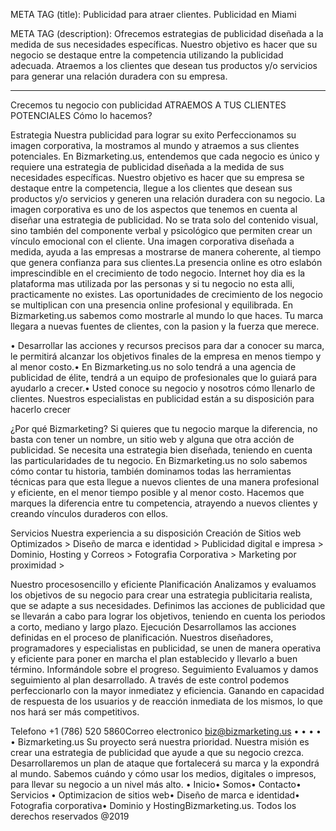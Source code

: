 META TAG (title): Publicidad para atraer clientes. Publicidad en Miami

META TAG (description): Ofrecemos estrategias de publicidad diseñada a la medida de sus necesidades específicas. Nuestro objetivo es hacer que su negocio se destaque entre la competencia utilizando la publicidad adecuada. Atraemos a los clientes que desean tus productos y/o servicios para  generar una relación duradera con su empresa.

--------------------------------------------------------------
Crecemos tu negocio con publicidad 
ATRAEMOS A TUS CLIENTES POTENCIALES
Cómo lo hacemos?

Estrategia
Nuestra publicidad para lograr su exito
Perfeccionamos su imagen corporativa, la mostramos al mundo y atraemos a sus clientes potenciales. En Bizmarketing.us, entendemos que cada negocio es único y requiere una estrategia de publicidad diseñada a la medida de sus necesidades específicas. Nuestro objetivo es hacer que su empresa se destaque entre la competencia, llegue a los clientes que desean sus productos y/o servicios y generen una relación duradera con su negocio. La imagen corporativa es uno de los aspectos que tenemos en cuenta al diseñar una estrategia de publicidad. No se trata solo del contenido visual, sino también del componente verbal y psicológico que permiten crear un vínculo emocional con el cliente. Una imagen corporativa diseñada a medida, ayuda a las empresas a mostrarse de manera coherente, al tiempo que genera confianza para sus clientes.La presencia online es otro eslabón imprescindible en el crecimiento de todo negocio. Internet hoy dia es la plataforma mas utilizada por las personas y si tu negocio no esta alli, practicamente no existes. Las oportunidades de crecimiento de los negocio se multiplican con una presencia online profesional y equilibrada. En Bizmarketing.us sabemos como mostrarle al mundo lo que haces. Tu marca llegara a nuevas fuentes de clientes, con la pasion y la fuerza que merece.

• Desarrollar las acciones y recursos precisos para dar a conocer su marca, le permitirá alcanzar los objetivos finales de la empresa en menos tiempo y al menor costo.• 
En Bizmarketing.us no solo tendrá a una agencia de publicidad de élite, tendrá a un equipo de profesionales que lo guiará para ayudarlo a crecer.• Usted conoce su negocio y nosotros cómo llenarlo de clientes. Nuestros especialistas en publicidad están a su disposición para hacerlo crecer

¿Por qué Bizmarketing?
Si quieres que tu negocio marque la diferencia, no basta con tener un nombre, un sitio web y alguna que otra acción de publicidad. Se necesita una estrategia bien diseñada, teniendo en cuenta las particularidades de tu negocio. En Bizmarketing.us no solo sabemos cómo contar tu historia, también dominamos todas las herramientas técnicas para que esta llegue a nuevos clientes de una manera profesional y eficiente, en el menor tiempo posible y al menor costo. Hacemos que marques la diferencia entre tu competencia, atrayendo a nuevos clientes y creando vínculos duraderos con ellos. 

Servicios
Nuestra experiencia a su disposición 
Creación de Sitios web Optimizados > Diseño de marca e identidad > Publicidad digital e impresa > Dominio, Hosting y Correos > Fotografia Corporativa > Marketing por proximidad >

Nuestro procesosencillo y eficiente
Planificación
Analizamos y evaluamos los objetivos de su negocio para crear una estrategia publicitaria realista, que se adapte a sus necesidades. Definimos las acciones de publicidad que se llevarán a cabo para lograr los objetivos, teniendo en cuenta los periodos a corto, mediano y largo plazo.
Ejecución
Desarrollamos las acciones definidas en el proceso de planificación. Nuestros diseñadores, programadores y especialistas en publicidad, se unen de manera operativa y eficiente para poner en marcha el plan establecido y llevarlo a buen término. Informándole sobre el progreso.
Seguimiento
Evaluamos y damos seguimiento al plan desarrollado. A través de este control podemos perfeccionarlo con la mayor inmediatez y eficiencia. Ganando en capacidad de respuesta de los usuarios y de reacción inmediata de los mismos, lo que nos hará ser más competitivos.

Telefono +1 (786) 520 5860Correo electronico biz@bizmarketing.us
• • • • • Bizmarketing.us
Su proyecto será nuestra prioridad. Nuestra misión es crear una estrategia de publicidad que ayude a que su negocio crezca. Desarrollaremos un plan de ataque que fortalecerá su marca y la expondrá al mundo. Sabemos cuándo y cómo usar los medios, digitales o impresos, para llevar su negocio a un nivel más alto.
• Inicio• Somos• Contacto• Servicios
• Optimizacion de sitios web• Diseño de marca e identidad• Fotografia corporativa• Dominio y HostingBizmarketing.us. Todos los derechos reservados @2019